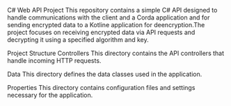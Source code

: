 C# Web API Project
This repository contains a simple C# API designed to handle communications with the client and a Corda application and for sending encrypted data to a Kotline application for deencryption.The project focuses on receiving encrypted data via API requests and decrypting it using a specified algorithm and key.

Project Structure
Controllers
This directory contains the API controllers that handle incoming HTTP requests.

Data
This directory defines the data classes used in the application.

Properties
This directory contains configuration files and settings necessary for the application.
